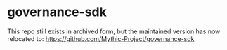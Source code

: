 # governance-sdk 

This repo still exists in archived form, but the maintained version has now relocated to: https://github.com/Mythic-Project/governance-sdk
